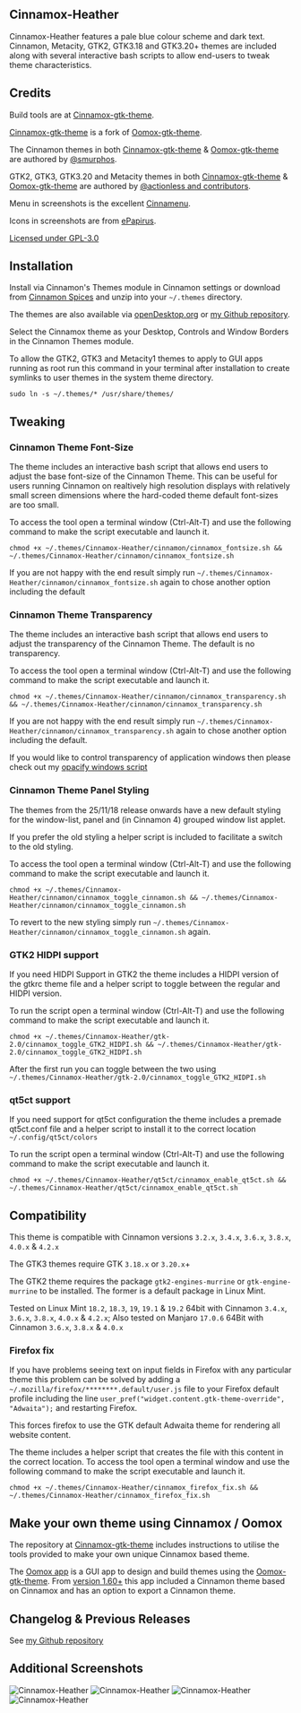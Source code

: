 ## Cinnamox-Heather

Cinnamox-Heather features a pale blue colour scheme and dark text. Cinnamon, Metacity, GTK2, GTK3.18 and GTK3.20+ themes are included along with several interactive bash scripts to allow end-users to tweak theme characteristics.

## Credits

Build tools are at [Cinnamox-gtk-theme](https://github.com/smurphos/cinnamox-gtk-theme).

[Cinnamox-gtk-theme](https://github.com/smurphos/cinnamox-gtk-theme) is a fork of [Oomox-gtk-theme](https://github.com/themix-project/oomox-gtk-theme).

The Cinnamon themes in both [Cinnamox-gtk-theme](https://github.com/smurphos/cinnamox-gtk-theme) & [Oomox-gtk-theme](https://github.com/themix-project/oomox-gtk-theme) are authored by [@smurphos](https://github.com/smurphos).

GTK2, GTK3, GTK3.20 and Metacity themes in both [Cinnamox-gtk-theme](https://github.com/smurphos/cinnamox-gtk-theme) & [Oomox-gtk-theme](https://github.com/themix-project/oomox-gtk-theme) are authored by [@actionless and contributors](https://github.com/themix-project/oomox-gtk-theme/graphs/contributors).

Menu in screenshots is the excellent [Cinnamenu](https://cinnamon-spices.linuxmint.com/applets/view/282).

Icons in screenshots are from [ePapirus](https://github.com/PapirusDevelopmentTeam/papirus-icon-theme/tree/master/ePapirus).

[Licensed under GPL-3.0](https://github.com/smurphos/cinnamox-gtk-theme/blob/master/LICENSE)

## Installation

Install via Cinnamon's Themes module in Cinnamon settings or download from [Cinnamon Spices](https://cinnamon-spices.linuxmint.com/themes) and unzip into your `~/.themes` directory.

The themes are also available via [openDesktop.org](https://www.opendesktop.org/member/491875/) or [my Github repository](https://github.com/smurphos/cinnamox_themes/releases).

Select the Cinnamox theme as your Desktop, Controls and Window Borders in the Cinnamon Themes module.

To allow the GTK2, GTK3 and Metacity1 themes to apply to GUI apps running as root run this command in your terminal after installation to create symlinks to user themes in the system theme directory.

`sudo ln -s ~/.themes/* /usr/share/themes/`

## Tweaking

### Cinnamon Theme Font-Size

The theme includes an interactive bash script that allows end users to adjust the base font-size of the Cinnamon Theme. This can be useful for users running Cinnamon on realtively high resolution displays with relatively small screen dimensions where the hard-coded theme default font-sizes are too small.

To access the tool open a terminal window (Ctrl-Alt-T) and use the following command to make the script executable and launch it. 

`chmod +x ~/.themes/Cinnamox-Heather/cinnamon/cinnamox_fontsize.sh && ~/.themes/Cinnamox-Heather/cinnamon/cinnamox_fontsize.sh`

If you are not happy with the end result simply run `~/.themes/Cinnamox-Heather/cinnamon/cinnamox_fontsize.sh` again to chose another option including the default

### Cinnamon Theme Transparency

The theme includes an interactive bash script that allows end users to adjust the transparency of the Cinnamon Theme. The default is no transparency.

To access the tool open a terminal window (Ctrl-Alt-T) and use the following command to make the script executable and launch it. 

`chmod +x ~/.themes/Cinnamox-Heather/cinnamon/cinnamox_transparency.sh && ~/.themes/Cinnamox-Heather/cinnamon/cinnamox_transparency.sh`

If you are not happy with the end result simply run `~/.themes/Cinnamox-Heather/cinnamon/cinnamox_transparency.sh` again to chose another option including the default.

If you would like to control transparency of application windows then please check out my [opacify windows script](https://github.com/smurphos/nemo_actions_and_cinnamon_scripts#opacify-windows)

### Cinnamon Theme Panel Styling

The themes from the 25/11/18 release onwards have a new default styling for the window-list, panel and (in Cinnamon 4) grouped window list applet.

If you prefer the old styling a helper script is included to facilitate a switch to the old styling.

To access the tool open a terminal window (Ctrl-Alt-T) and use the following command to make the script executable and launch it. 

`chmod +x ~/.themes/Cinnamox-Heather/cinnamon/cinnamox_toggle_cinnamon.sh && ~/.themes/Cinnamox-Heather/cinnamon/cinnamox_toggle_cinnamon.sh`

To revert to the new styling simply run `~/.themes/Cinnamox-Heather/cinnamon/cinnamox_toggle_cinnamon.sh` again.

### GTK2 HIDPI support

If you need HIDPI Support in GTK2 the theme includes a HIDPI version of the gtkrc theme file and a helper script to toggle between the regular and HIDPI version.

To run the script open a terminal window (Ctrl-Alt-T) and use the following command to make the script executable and launch it. 

`chmod +x ~/.themes/Cinnamox-Heather/gtk-2.0/cinnamox_toggle_GTK2_HIDPI.sh && ~/.themes/Cinnamox-Heather/gtk-2.0/cinnamox_toggle_GTK2_HIDPI.sh`

After the first run you can toggle between the two using `~/.themes/Cinnamox-Heather/gtk-2.0/cinnamox_toggle_GTK2_HIDPI.sh`

### qt5ct support

If you need support for qt5ct configuration the theme includes a premade qt5ct.conf file and a helper script to install it to the correct location `~/.config/qt5ct/colors`

To run the script open a terminal window (Ctrl-Alt-T) and use the following command to make the script executable and launch it. 

`chmod +x ~/.themes/Cinnamox-Heather/qt5ct/cinnamox_enable_qt5ct.sh && ~/.themes/Cinnamox-Heather/qt5ct/cinnamox_enable_qt5ct.sh`

## Compatibility

This theme is compatible with Cinnamon versions `3.2.x`, `3.4.x`, `3.6.x`, `3.8.x`, `4.0.x` & `4.2.x`

The GTK3 themes require GTK `3.18.x` or `3.20.x`+

The GTK2 theme requires the package `gtk2-engines-murrine` or `gtk-engine-murrine` to be installed. The former is a default package in Linux Mint.

Tested on Linux Mint `18.2`, `18.3`, `19`, `19.1` & `19.2` 64bit with Cinnamon `3.4.x`, `3.6.x`, `3.8.x`, `4.0.x` & `4.2.x`; Also tested on Manjaro `17.0.6` 64Bit with Cinnamon `3.6.x`, `3.8.x` & `4.0.x`

### Firefox fix

If you have problems seeing text on input fields in Firefox with any particular theme this problem can be solved by adding a `~/.mozilla/firefox/********.default/user.js` file to your Firefox default profile including the line `user_pref("widget.content.gtk-theme-override", "Adwaita");` and restarting Firefox.

This forces firefox to use the GTK default Adwaita theme for rendering all website content.

The theme includes a helper script that creates the file with this content in the correct location. To access the tool open a terminal window and use the following command to make the script executable and launch it.

`chmod +x ~/.themes/Cinnamox-Heather/cinnamox_firefox_fix.sh && ~/.themes/Cinnamox-Heather/cinnamox_firefox_fix.sh`

## Make your own theme using Cinnamox / Oomox

The repository at [Cinnamox-gtk-theme](https://github.com/smurphos/cinnamox-gtk-theme) includes instructions to utilise the tools provided to make your own unique Cinnamox based theme.

The [Oomox app](https://github.com/themix-project/oomox) is a GUI app to design and build themes using the [Oomox-gtk-theme](https://github.com/themix-project/oomox-gtk-theme). From [version 1.60+](https://github.com/themix-project/oomox/releases) this app included a Cinnamon theme based on Cinnamox and has an option to export a Cinnamon theme. 

## Changelog & Previous Releases

See [my Github repository](https://github.com/smurphos/cinnamox_themes/releases)

## Additional Screenshots

![Cinnamox-Heather](https://github.com/smurphos/cinnamox_themes/raw/master/Screenshots/Heather-menu.png "Cinnamox-Heather")
![Cinnamox-Heather](https://github.com/smurphos/cinnamox_themes/raw/master/Screenshots/Heather-calendar.png "Cinnamox-Heather")
![Cinnamox-Heather](https://github.com/smurphos/cinnamox_themes/raw/master/Screenshots/Heather-GTK.png  "Cinnamox-Heather")
![Cinnamox-Heather](https://github.com/smurphos/cinnamox_themes/raw/master/Screenshots/Heather-trans.png  "Cinnamox-Heather")
